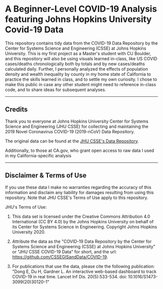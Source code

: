 # A Beginner-Level COVID-19 Analysis featuring Johns Hopkins University Covid-19 Data 

This repository contains tidy data from the COVID-19 Data Repository by the Center for Systems Science and Engineering (CSSE) at Johns Hopkins University. This is my first project as a Master's student with CU Boulder, and this repository will also be using visuals learned in-class, like US COVID cases/deaths chronologically both by totals and by new cases/deaths calculated daily. Further, I personally analyzed the effects of population density and wealth inequality by county in my home state of California to practice the skills learned in class, and to settle my own curiosity. I chose to make this public in case any other student might need to reference in-class code, and to share ideas for subsequent analyses.


---
## Credits

Thank you to everyone at Johns Hopkins University Center for Systems Science and Engineering (JHU CSSE) for collecting and maintaining the 2019 Novel Coronavirus COVID-19 (2019-nCoV) Data Repository. 

The original data can be found at the [JHU CSSE's Data Repository](https://github.com/CSSEGISandData/COVID-19).

Additionally, to those at CA.gov, who grant open access to raw data I used in my California-specific analysis

---
## Disclaimer & Terms of Use

If you use these data I make no warranties regarding the accuracy of this information and disclaim any liability for damages resulting from using this repository. Note that JHU CSSE's Terms of Use apply to this repository. 

JHU's Terms of Use:
1. This data set is licensed under the Creative Commons Attribution 4.0 International (CC BY 4.0) by the Johns Hopkins University on behalf of its Center for Systems Science in Engineering. Copyright Johns Hopkins University 2020.

2. Attribute the data as the "COVID-19 Data Repository by the Center for Systems Science and Engineering (CSSE) at Johns Hopkins University" or "JHU CSSE COVID-19 Data" for short, and the url: https://github.com/CSSEGISandData/COVID-19.

3. For publications that use the data, please cite the following publication: "Dong E, Du H, Gardner L. An interactive web-based dashboard to track COVID-19 in real time. Lancet Inf Dis. 20(5):533-534. doi: 10.1016/S1473-3099(20)30120-1"
